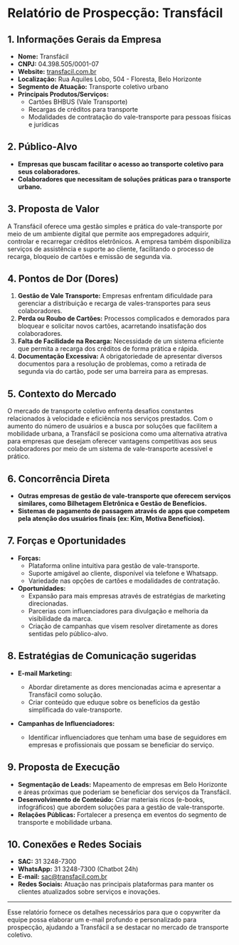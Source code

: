 # Relatório de Prospecção: Transfácil

## 1. **Informações Gerais da Empresa**
- **Nome:** Transfácil
- **CNPJ:** 04.398.505/0001-07
- **Website:** [transfacil.com.br](http://www.transfacil.com.br)
- **Localização:** Rua Aquiles Lobo, 504 - Floresta, Belo Horizonte
- **Segmento de Atuação:** Transporte coletivo urbano
- **Principais Produtos/Serviços:**
  - Cartões BHBUS (Vale Transporte)
  - Recargas de créditos para transporte
  - Modalidades de contratação do vale-transporte para pessoas físicas e jurídicas

## 2. **Público-Alvo**
- **Empresas que buscam facilitar o acesso ao transporte coletivo para seus colaboradores.**
- **Colaboradores que necessitam de soluções práticas para o transporte urbano.**

## 3. **Proposta de Valor**
A Transfácil oferece uma gestão simples e prática do vale-transporte por meio de um ambiente digital que permite aos empregadores adquirir, controlar e recarregar créditos eletrônicos. A empresa também disponibiliza serviços de assistência e suporte ao cliente, facilitando o processo de recarga, bloqueio de cartões e emissão de segunda via.

## 4. **Pontos de Dor (Dores)**
1. **Gestão de Vale Transporte:** Empresas enfrentam dificuldade para gerenciar a distribuição e recarga de vales-transportes para seus colaboradores.
2. **Perda ou Roubo de Cartões:** Processos complicados e demorados para bloquear e solicitar novos cartões, acarretando insatisfação dos colaboradores.
3. **Falta de Facilidade na Recarga:** Necessidade de um sistema eficiente que permita a recarga dos créditos de forma prática e rápida.
4. **Documentação Excessiva:** A obrigatoriedade de apresentar diversos documentos para a resolução de problemas, como a retirada de segunda via do cartão, pode ser uma barreira para as empresas.

## 5. **Contexto do Mercado**
O mercado de transporte coletivo enfrenta desafios constantes relacionados à velocidade e eficiência nos serviços prestados. Com o aumento do número de usuários e a busca por soluções que facilitem a mobilidade urbana, a Transfácil se posiciona como uma alternativa atrativa para empresas que desejam oferecer vantagens competitivas aos seus colaboradores por meio de um sistema de vale-transporte acessível e prático.

## 6. **Concorrência Direta**
- **Outras empresas de gestão de vale-transporte que oferecem serviços similares, como Bilhetagem Eletrônica e Gestão de Benefícios.**
- **Sistemas de pagamento de passagem através de apps que competem pela atenção dos usuários finais (ex: Kim, Motiva Benefícios).**

## 7. **Forças e Oportunidades**
- **Forças:**
  - Plataforma online intuitiva para gestão de vale-transporte.
  - Suporte amigável ao cliente, disponível via telefone e Whatsapp.
  - Variedade nas opções de cartões e modalidades de contratação.
- **Oportunidades:**
  - Expansão para mais empresas através de estratégias de marketing direcionadas.
  - Parcerias com influenciadores para divulgação e melhoria da visibilidade da marca.
  - Criação de campanhas que visem resolver diretamente as dores sentidas pelo público-alvo.

## 8. **Estratégias de Comunicação sugeridas**
- **E-mail Marketing:**
  - Abordar diretamente as dores mencionadas acima e apresentar a Transfácil como solução.
  - Criar conteúdo que eduque sobre os benefícios da gestão simplificada do vale-transporte.
  
- **Campanhas de Influenciadores:**
  - Identificar influenciadores que tenham uma base de seguidores em empresas e profissionais que possam se beneficiar do serviço.

## 9. **Proposta de Execução**
- **Segmentação de Leads:** Mapeamento de empresas em Belo Horizonte e áreas próximas que poderiam se beneficiar dos serviços da Transfácil.
- **Desenvolvimento de Conteúdo:** Criar materiais ricos (e-books, infográficos) que abordem soluções para a gestão de vale-transporte.
- **Relações Públicas:** Fortalecer a presença em eventos do segmento de transporte e mobilidade urbana.

## 10. **Conexões e Redes Sociais**
- **SAC:** 31 3248-7300
- **WhatsApp:** 31 3248-7300 (Chatbot 24h)
- **E-mail:** sac@transfacil.com.br
- **Redes Sociais:** Atuação nas principais plataformas para manter os clientes atualizados sobre serviços e inovações.

---

Esse relatório fornece os detalhes necessários para que o copywriter da equipe possa elaborar um e-mail profundo e personalizado para prospecção, ajudando a Transfácil a se destacar no mercado de transporte coletivo.